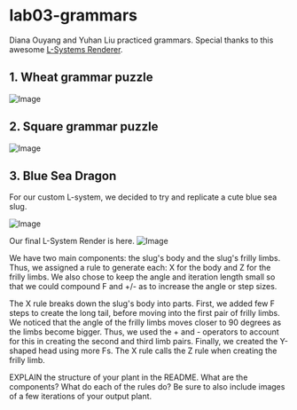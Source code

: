 # lab03-grammars
Diana Ouyang and Yuhan Liu practiced grammars. 
Special thanks to this awesome [L-Systems Renderer](https://piratefsh.github.io/p5js-art/public/lsystems/). 

## 1. Wheat grammar puzzle
![Image](https://github.com/yuhanliu-tech/lab03-grammars/blob/main/l-systems1.png)

## 2. Square grammar puzzle
![Image](https://github.com/yuhanliu-tech/lab03-grammars/blob/main/l-systems.png)

## 3. Blue Sea Dragon
For our custom L-system, we decided to try and replicate a cute blue sea slug. 

![Image](https://github.com/yuhanliu-tech/lab03-grammars/blob/main/blueseadragon.jpg)

Our final L-System Render is here. 
![Image](https://github.com/yuhanliu-tech/lab03-grammars/blob/main/l-systems2.png)

We have two main components: the slug's body and the slug's frilly limbs. 
Thus, we assigned a rule to generate each: X for the body and Z for the frilly limbs. 
We also chose to keep the angle and iteration length small so that we could compound F and +/- as to increase the angle or step sizes. 

The X rule breaks down the slug's body into parts. First, we added few F steps to create the long tail, before moving into the first pair of frilly limbs. We noticed that the angle of the frilly limbs moves closer to 90 degrees as the limbs become bigger. Thus, we used the + and - operators to account for this in creating the second and third limb pairs. Finally, we created the Y-shaped head using more Fs. The X rule calls the Z rule when creating the frilly limb.

EXPLAIN the structure of your plant in the README. What are the components? What do each of the rules do? Be sure to also include images of a few iterations of your output plant. 
